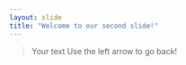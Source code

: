 ```yaml
---
layout: slide
title: "Welcome to our second slide!"
---
```

>  Your text
Use the left arrow to go back!
